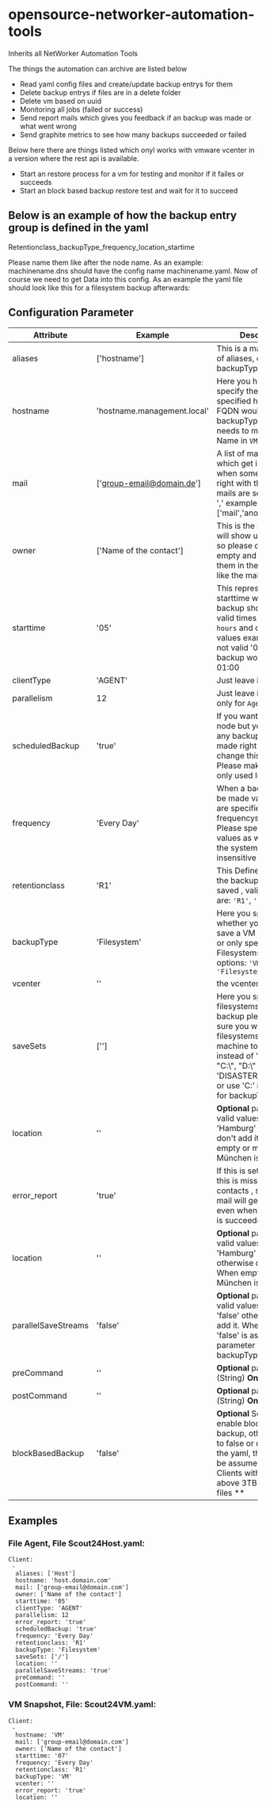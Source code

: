 # opensource-networker-automation-tools
Inherits all NetWorker Automation Tools

The things the automation can archive are listed below

* Read yaml config files and create/update backup entrys for them
* Delete backup entrys if files are in a delete folder
* Delete vm based on uuid
* Monitoring all jobs (failed or success)
* Send report mails which gives you feedback if an backup was made or what went wrong
* Send graphite metrics to see how many backups succeeded or failed

Below here there are things listed which onyl works with vmware vcenter in a version where the rest api is available.

* Start an restore process for a vm for testing and monitor if it failes or succeeds
* Start an block based backup restore test and wait for it to succeed

## Below is an example of how the backup entry group is defined in the yaml

Retentionclass_backupType_frequency_location_startime

Please name them like after the node name. As an example: machinename.dns should have the config name machinename.yaml. Now of course we need to get Data into this config. As an example the yaml file should look like this for a filesystem backup afterwards:

## Configuration Parameter

| Attribute           | Example                                     | Description                                                                                                                                                                                                                     |
| ------------------- | ------------------------------------------- | ------------------------------------------------------------------------------------------------------------------------------------------------------------------------------------------------------------------------------- |
| aliases             | ['hostname']                                | This is a mandatory list of aliases, only for backupType `Agent`.                                                                                                                                                                         |
| hostname            | 'hostname.management.local'                 | Here you have to specify the full specified host name, FQDN would be great. If backupType is `VM` this needs to match the Name in `VMWare`.                                                                                     |
| mail                | ['group-email@domain.de']                 | A list of mail addresses which get informed when something is not right with the node, the mails are seperated by ',' example: ['mail','anothermail',...]                                                                       |
| owner               | ['Name of the contact']                     | This is the Name which will show up in the Mail so please don't leave it empty and try to have them in the same order like the mails.                                                                                           |
| starttime           | '05'                                        | This represents the starttime when the backup should begin, valid times are only `hours` and only two values example: '1' is not valid '01' valid the backup would begin at 01:00                                               |
| clientType          | 'AGENT'                                     | Just leave it like this.                                                                                                                                                                                                        |
| parallelism         | 12                                          | Just leave it like this, only for `Agent` Backups                                                                                                                                                                               |
| scheduledBackup     | 'true'                                      | If you want to add this node but you don't want any backups to be made right now just change this to 'false'. Please make sure you only used lower letters                                                                      |
| frequency           | 'Every Day'                                 | When a backup should be made valid Options are specified in the frequencys.yaml. Please specify the values as written even the system is case insensitive                               |
| retentionclass      | 'R1'                                        | This Defines how long the backup should be saved , valid options are: `'R1'`, `'R2'` and `'R3'`                                                             |
| backupType          | 'Filesystem'                                | Here you specify whether you want to save a VM (Snapshot) or only specific Filesystems. Valid options: `'VM'` or `'Filesystem'`                                                                                                 |
| vcenter             | ''                                          | the vcenter the vm is in|
| saveSets            | [''] | Here you specify which filesystems should get a backup please make sure you want to save filesystems on windows machine to use "\\" instead of "\\" Examples: "C:\\", "D:\\" 'DISASTER_RECOVERY:' or use 'C:\' instead, only for backupType `Agent`. |
| location            | ''                                          | **Optional** parameter valid values: 'Berlin' and 'Hamburg' otherwise don't add it. When empty or missing München is assumed                                                                                                        |
| error_report        | 'true'                                      | If this is set to false or this is missing, all contacts , specified in mail will get reports even when the backup is succeeded.                                                                                                |
| location            | ''                                          | **Optional** parameter valid values: 'Berlin', 'Hamburg' and 'TUV' otherwise don't add it. When empty or missing München is assumed                                                                                                        |
| parallelSaveStreams | 'false'                                     | **Optional** parameter valid values: 'true' and 'false' otherwise don't add it. When missing 'false' is assumed. This parameter is only for backupType `Agent`.|                                  
| preCommand            | ''                                          | **Optional** parameter (String) **Only for Clients**|
| postCommand            | ''                                          | **Optional** parameter (String) **Only for Clients**|
| blockBasedBackup      | 'false'                                      |**Optional** Set to true to enable block based backup, otherwise set to false or don't add it to the yaml, then false will be assumed **Only for Clients with volumes above 3TB and a lot of files **|

## Examples

### File Agent, File Scout24Host.yaml:

    Client:
     -
      aliases: ['Host']  
      hostname: 'host.domain.com'
      mail: ['group-email@domain.com']
      owner: ['Name of the contact']
      starttime: '05'
      clientType: 'AGENT'
      parallelism: 12
      error_report: 'true'
      scheduledBackup: 'true'
      frequency: 'Every Day'
      retentionclass: 'R1'
      backupType: 'Filesystem'
      saveSets: ['/']
      location: ''
      parallelSaveStreams: 'true'
      preCommand: ''
      postCommand: ''

### VM Snapshot, File: Scout24VM.yaml:

    Client:
     -
      hostname: 'VM'
      mail: ['group-email@domain.com']
      owner: ['Name of the contact']
      starttime: '07'
      frequency: 'Every Day'
      retentionclass: 'R1'
      backupType: 'VM'
      vcenter: ''
      error_report: 'true'
      location: ''
